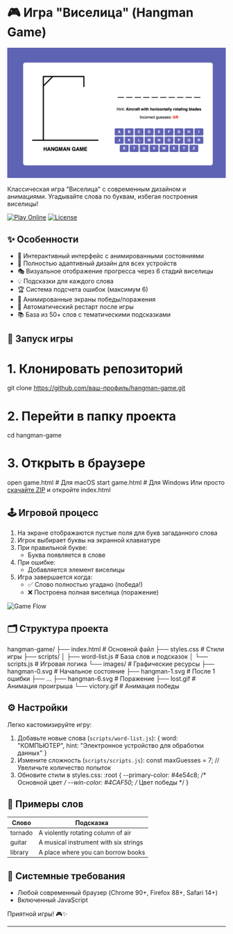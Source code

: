 # 🎮 Игра "Виселица" (Hangman Game)

![Game Screenshot](/images/game.png) 

Классическая игра "Виселица" с современным дизайном и анимациями. Угадывайте слова по буквам, избегая построения виселицы!

[![Play Online](https://img.shields.io/badge/PLAY-ONLINE-brightgreen?style=for-the-badge)](https://ваш-сайт.ru) <!-- Добавьте реальную ссылку -->
[![License](https://img.shields.io/badge/License-MIT-blue.svg?style=flat-square)](LICENSE)

## ✨ Особенности

- 🎨 Интерактивный интерфейс с анимированными состояниями
- 📱 Полностью адаптивный дизайн для всех устройств
- 🎭 Визуальное отображение прогресса через 6 стадий виселицы
- 💡 Подсказки для каждого слова
- 🏆 Система подсчета ошибок (максимум 6)
- 🎉 Анимированные экраны победы/поражения
- 🔄 Автоматический рестарт после игры
- 📚 База из 50+ слов с тематическими подсказками

## 🚀 Запуск игры

# 1. Клонировать репозиторий
git clone https://github.com/ваш-профиль/hangman-game.git

# 2. Перейти в папку проекта
cd hangman-game

# 3. Открыть в браузере
open game.html   # Для macOS
start game.html  # Для Windows
Или просто [скачайте ZIP](https://github.com/ваш-профиль/hangman-game/archive/main.zip) и откройте index.html

## 🕹️ Игровой процесс

1. На экране отображаются пустые поля для букв загаданного слова
2. Игрок выбирает буквы на экранной клавиатуре
3. При правильной букве:
   - Буква появляется в слове
4. При ошибке:
   - Добавляется элемент виселицы
5. Игра завершается когда:
   - ✅ Слово полностью угадано (победа!)
   - ❌ Построена полная виселица (поражение)

![Game Flow](https://via.placeholder.com/600x300?text=Анимация+Игрового+Процесса) <!-- Добавьте гифку процесса -->

## 🗂️ Структура проекта
hangman-game/
├── index.html            # Основной файл
├── styles.css            # Стили игры
├── scripts/
│   ├── word-list.js      # База слов и подсказок
│   └── scripts.js        # Игровая логика
└── images/               # Графические ресурсы
    ├── hangman-0.svg     # Начальное состояние
    ├── hangman-1.svg     # После 1 ошибки
    ├── ...
    ├── hangman-6.svg     # Поражение
    ├── lost.gif          # Анимация проигрыша
    └── victory.gif       # Анимация победы
## ⚙️ Настройки

Легко кастомизируйте игру:

1. Добавьте новые слова (`scripts/word-list.js`):
{
    word: "КОМПЬЮТЕР",
    hint: "Электронное устройство для обработки данных"
}
2. Измените сложность (`scripts/scripts.js`):
const maxGuesses = 7; // Увеличьте количество попыток
3. Обновите стили в styles.css:
:root {
  --primary-color: #4e54c8; /* Основной цвет */
  --win-color: #4CAF50;     /* Цвет победы */
}
## 🌟 Примеры слов

| Слово          | Подсказка                  |
|----------------|----------------------------|
| tornado      | A violently rotating column of air |
| guitar       | A musical instrument with six strings |
| library      | A place where you can borrow books |

## 📱 Системные требования

- Любой современный браузер (Chrome 90+, Firefox 88+, Safari 14+)
- Включенный JavaScript



Приятной игры! 🎮✨

---
